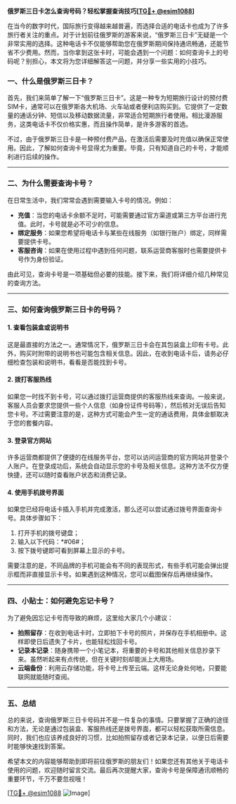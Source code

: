 **俄罗斯三日卡怎么查询号码？轻松掌握查询技巧[[TG💪+ @esim1088](https://t.me/s/esim1088)]**

在当今的数字时代，国际旅行变得越来越普遍，而选择合适的电话卡也成为了许多旅行者关注的重点。对于计划前往俄罗斯的游客来说，“俄罗斯三日卡”无疑是一个非常实用的选择。这种电话卡不仅能够帮助您在俄罗斯期间保持通讯畅通，还能节省不少费用。然而，当你拿到这张卡时，可能会遇到一个问题：如何查询卡上的号码呢？别担心，本文将为您详细解答这一问题，并分享一些实用的小技巧。

### **一、什么是俄罗斯三日卡？**

首先，我们来简单了解一下“俄罗斯三日卡”。这是一种专为短期旅行设计的预付费SIM卡，通常可以在俄罗斯各大机场、火车站或者便利店购买到。它提供了一定数量的通话分钟、短信以及移动数据流量，非常适合短期旅行者使用。相比漫游服务，这类电话卡不仅价格实惠，而且操作简单，是许多游客的首选。

不过，由于俄罗斯三日卡是一种预付费产品，在激活后需要及时充值以确保正常使用。因此，了解如何查询卡号显得尤为重要。毕竟，只有知道自己的卡号，才能顺利进行后续的操作。

---

### **二、为什么需要查询卡号？**

在日常生活中，我们常常会遇到需要输入卡号的情况。例如：

- **充值**：当您的电话卡余额不足时，可能需要通过官方渠道或第三方平台进行充值。此时，卡号就是必不可少的信息。
- **绑定服务**：如果您希望将电话卡与某些在线服务（如银行账户）绑定，同样需要提供卡号。
- **客服咨询**：如果在使用过程中遇到任何问题，联系运营商客服时也需要提供卡号作为身份验证。

由此可见，查询卡号是一项基础但必要的技能。接下来，我们将详细介绍几种常见的查询方法。

---

### **三、如何查询俄罗斯三日卡的号码？**

#### **1. 查看包装盒或说明书**
这是最直接的方法之一。通常情况下，俄罗斯三日卡会在其包装盒上印有卡号。此外，购买时附带的说明书也可能包含相关信息。因此，在收到电话卡后，请务必仔细检查包装和说明书，看看是否能找到卡号。

#### **2. 拨打客服热线**
如果您一时找不到卡号，可以通过拨打运营商提供的客服热线来查询。一般来说，客服人员会要求您提供一些个人信息（如身份证件号码等），然后核对无误后告知您卡号。不过需要注意的是，这种方式可能会产生一定的通话费用，具体金额取决于您的套餐内容。

#### **3. 登录官方网站**
许多运营商都提供了便捷的在线服务平台，您可以访问运营商的官方网站并登录个人账户。在登录成功后，系统会自动显示您的卡号及相关信息。这种方法不仅方便快捷，还可以随时查看账户状态和消费记录。

#### **4. 使用手机拨号界面**
如果您已经将电话卡插入手机并完成激活，那么还可以尝试通过拨号界面查询卡号。具体步骤如下：
1. 打开手机的拨号键盘；
2. 输入以下代码：\*#06#；
3. 按下拨号键即可看到屏幕上显示的卡号。

需要注意的是，不同品牌的手机可能会有不同的表现形式，有些手机可能会弹出提示框而非直接显示卡号。如果遇到这种情况，您可以截图保存后再继续操作。

---

### **四、小贴士：如何避免忘记卡号？**

为了避免因忘记卡号而导致的麻烦，这里给大家几个小建议：

- **拍照留存**：在收到电话卡时，立即拍下卡号的照片，并保存在手机相册中。这样即使日后遗失了卡片，也能轻松找回卡号。
- **记录本记录**：随身携带一个小笔记本，将重要的卡号和其他相关信息抄录下来。虽然听起来有点传统，但在关键时刻却能派上大用场。
- **云端备份**：利用云存储功能，将卡号上传至云端。这样无论身处何地，只要能联网就能随时查阅。

---

### **五、总结**

总的来说，查询俄罗斯三日卡号码并不是一件复杂的事情。只要掌握了正确的途径和方法，无论是通过包装盒、客服热线还是拨号界面，都可以轻松获取所需信息。同时，我们也应该养成良好的习惯，比如拍照留存或者记录本记录，以便日后需要时能够快速找到答案。

希望本文的内容能够帮助到即将前往俄罗斯的朋友们！如果您还有其他关于电话卡使用的问题，欢迎随时留言交流。最后再次提醒大家，查询卡号是保障通讯顺畅的重要环节，千万不要忽视哦！

[[TG💪+ @esim1088](https://t.me/s/esim1088) ![Image](https://i.postimg.cc/4NQfJmqS/Snipaste-2025-05-13-00-14-12.png)]